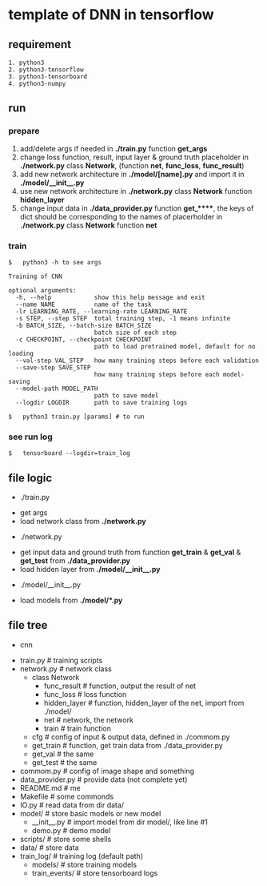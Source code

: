 #   template of DNN in tensorflow

## requirement

```
1. python3
2. python3-tensorflow
3. python3-tensorboard
4. python3-numpy
```
##  run

### prepare

1.  add/delete args if needed in **./train.py** function **get\_args**
2.  change loss function, result, input layer & ground truth placeholder in **./network.py** class **Network**, (function **net**, **func\_loss**, **func\_result**)
3.  add new network architecture in **./model/[name].py** and import it in **./model/\_\_init\_\_.py**
4.  use new network architecture in **./network.py** class **Network** function **hidden\_layer**
5.  change input data in **./data\_provider.py** function **get\_\*\*\*\***, the keys of dict should be corresponding to the names of placerholder in **./network.py** class **Network** function **net**

### train
```shell
$   python3 -h to see args
```
```
Training of CNN

optional arguments:
  -h, --help            show this help message and exit
  --name NAME           name of the task
  -lr LEARNING_RATE, --learning-rate LEARNING_RATE
  -s STEP, --step STEP  total training step, -1 means infinite
  -b BATCH_SIZE, --batch-size BATCH_SIZE
                        batch size of each step
  -c CHECKPOINT, --checkpoint CHECKPOINT
                        path to load pretrained model, default for no loading
  --val-step VAL_STEP   how many training steps before each validation
  --save-step SAVE_STEP
                        how many training steps before each model-saving
  --model-path MODEL_PATH
                        path to save model
  --logdir LOGDIR       path to save training logs

```

```shel
$   python3 train.py [params] # to run
```

### see run log

```shell
$   tensorboard --logdir=train_log
```


## file logic

* ./train.py
 - get args
 - load network class from **./network.py**
* ./network.py
 - get input data and ground truth from function **get\_train** & **get\_val** & **get\_test** from **./data\_provider.py**
 - load hidden layer from **./model/\_\_init\_\_.py**
* ./model/\_\_init\_\_.py
 - load models from **./model/\*.py**
 

## file tree
* cnn  
 - train.py # training scripts
 - network.py # network class
    - class Network
      -  func_result # function, output the result of net
      -  func_loss # loss function
      -  hidden_layer # function, hidden_layer of the net, import from ./model/
      -  net # network, the network
      -  train # train function
    - cfg # config of input & output data, defined in ./commom.py
    - get\_train # function, get train data from ./data\_provider.py
    - get\_val # the same
    - get\_test # the same
 - commom.py # config of image shape and something
 - data\_provider.py # provide data (not complete yet)
 - README.md # me
 - Makefile # some commonds
 - IO.py # read data from dir data/
 - model/ # store basic models or new model   
   - \_\_init\_\_.py # import model from dir model/, like line #1
   - demo.py # demo model
 - scripts/ # store some shells
 - data/ # store data
 - train\_log/ # training log (default path)
   - models/ # store training models
   - train\_events/ # store tensorboard logs


 
